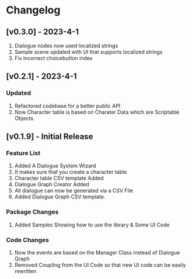 # Changelog
## [v0.3.0] - 2023-4-1
1. Dialogue nodes now used localized strings
2. Sample scene updated with UI that supports localized strings
3. Fix incorrect choicebutton index

## [v0.2.1] - 2023-4-1

### Updated
1. Refactored codebase for a better public API
2. Now Character table is based on Charater Data which are Scriptable Objects.

## [v0.1.9] - Initial Release

### Feature List
1. Added A Dialogue System Wizard
2. It makes sure that you create a character table
3. Character table CSV template Added
4. Dialogue Graph Creator Added
5. All dialogue can now be generated via a CSV File
6. Added Dialogue Graph CSV template.

### Package Changes
1. Added Samples Showing how to use the library & Some UI Code

### Code Changes

1. Now the events are based on the Manager Class instead of Dialogue Graph
2. Removed Coupling from the UI Code so that new UI code can be easily rewritten
